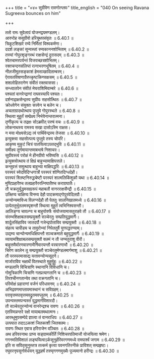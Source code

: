+++
title = "०४० सुग्रीवेण रावणोत्प्लवः"
title_english = "040 On seeing Ravana Sugreeva bounces on him"

+++

ततो रामः सुवेलाग्रं योजनद्वयमण्डलम्।  
आरुरोह ससुग्रीवो हरियूथपसंवृतः ॥ 6.40.1 ॥   
त्रिकूटशिखरे रम्ये निर्मितां विश्वकर्मणा।  
ददर्श लङ्कां सुन्यस्तां रम्यकाननशोभिताम् ॥ 6.40.2 ॥   
तस्यां गोपुरशृङ्गस्थं राक्षसेन्द्रं दुरासदम् ॥ 6.40.3 ॥   
श्वेतचामरपर्यन्तं विजयच्छत्रशोभितम्।  
रक्तचन्दनसंलिप्तं रत्नाभरणभूषितम् ॥ 6.40.4 ॥   
नीलजीमूतसङ्काशं हेमसञ्छादिताम्बरम्।  
ऐरावतविषाणाग्रैरुत्कृष्टकिणवक्षसम् ॥ 6.40.5 ॥   
शशलोहितरागेण संवीतं रक्तवाससा।  
सन्ध्यातपेन संवीतं मेघराशिमिवाम्बरे ॥ 6.40.6 ॥   
पश्यतां वानरेन्द्राणां राघवस्यापि पश्यतः।  
दर्शनाद्राक्षसेन्द्रस्य सुग्रीवः सहसोत्थितः ॥ 6.40.7 ॥   
क्रोधवेगेन संयुक्तः सत्त्वेन च बलेन च।  
अचलाग्रादथोत्थाय पुप्लुवे गोपुरस्थले ॥ 6.40.8 ॥   
स्थित्वा मुहूर्तं सम्प्रेक्ष्य निर्भयेनान्तरात्मना।  
तृणीकृत्य च तद्रक्षः सोऽब्रवीत् परुषं वचः ॥ 6.40.9 ॥   
लोकनाथस्य रामस्य सखा दासोऽस्मि राक्षस।  
न मया मोक्ष्यसेऽद्य त्वं पार्थिवेन्द्रस्य तेजसा ॥ 6.40.10 ॥   
इत्युक्त्वा सहसोत्पत्य पुप्लुवे तस्य चोपरि।  
आकृष्य मुकुटं चित्रं पातयित्वाऽपतद्भुवि ॥ 6.40.11 ॥   
समीक्ष्य तूर्णमायान्तमाबभाषे निशाचरः।  
सुग्रीवस्त्वं परोक्षं मे हीनग्रीवो भविष्यसि ॥ 6.40.12 ॥   
इत्युक्त्वोत्थाय तं क्षिप्रं बाहुभ्यामाक्षिपत्तले।  
कन्तुवत्तं समुत्थाय बाहुभ्या माक्षिपद्धरिः ॥ 6.40.13 ॥   
परस्परं स्वेदविदिग्धगात्रौ परस्परं शोणितदिग्धदेहौ।  
परस्परं श्लिष्टनिरुद्धचेष्टौ परस्परं शाल्मलिकिंशुकौ यथा ॥ 6.40.14 ॥   
मुष्टिप्रहारैश्च तलप्रहारैररत्निघातैश्च कराग्रघातैः।  
तौ चक्रतुर्युद्धमसह्यरूपं महाबलौ वानरराक्षसैन्द्रौ ॥ 6.40.15 ॥   
उत्क्षिप्य चाक्षिप्य विनम्य देहौ पादक्रमाद्गोपुरवेदिलग्रौ।  
अन्योन्यमाविध्य विलग्नदेहौ तौ पेततुः सालनिखातमध्ये ॥ 6.40.16 ॥   
उत्पेततुर्भूतलमस्पृशन्तौ स्थित्वा मुहूर्तं त्वभिनिश्वसन्तौ।  
आलिङ्ग्य चावल्ग्य च बाहुयोक्त्रैः संयोजयामासतुराहवे तौ ॥ 6.40.17 ॥   
संरम्भशिक्षाबलसम्प्रयुक्तौ सञ्चेरतुः सम्प्रतियुद्धमार्गैः।  
शार्दूलसिंहाविव जातदर्पौ गजेन्द्रपोताविव सम्प्रयुक्तौ ॥ 6.40.18 ॥   
संहत्य चापीड्य च तावुरोभ्यां निपेततुर्वै युगपद्धरण्याम्।  
उद्यम्य चान्योन्यमधिक्षिपन्तौ सञ्चक्रमाते बहुयुद्धमार्गैः ॥ 6.40.19 ॥   
व्यायामशिक्षाबलसम्प्रयुक्तौ क्लमं न तौ जग्मतुराशु वीरौ।  
बाहूत्तमैर्वारणवारणाभैर्निवारयन्तौ वरवारणाभौ ॥ 6.40.20 ॥   
चिरेण कालेन तु सम्प्रयुक्तौ सञ्चेरतुर्मण्डलमार्गमाशु ॥ 6.40.21 ॥   
तौ परस्परमासाद्य यत्तावन्योन्यसूदने।  
मार्जाराविव भक्षार्थे वितस्थाते मुहुर्मुहुः ॥ 6.40.22 ॥   
मण्डलानि विचित्राणि स्थानानि विविधानि च।  
गोमूत्रिकाणि चित्राणि गतप्रत्यागतानि च ॥ 6.40.23 ॥   
तिरश्चीनगतान्येव तथा वक्रगतानि च।  
परिमोक्षं प्रहाराणां वर्जनं परिधावनम् ॥ 6.40.24 ॥   
अभिद्रवणमाप्लावमास्थानं च सविग्रहम्।  
परावृत्तमपावृत्तमवद्रुतमवप्लुतम् ॥ 6.40.25 ॥   
उपन्यस्तमपन्यस्तं युद्धमार्गविशारदौ।  
तौ सञ्चेरतुरन्योन्यं वानरेन्द्रश्च रावणः ॥ 6.40.26 ॥   
एतस्मिन्नन्तरे रक्षो मायाबलमथात्मनः।  
आरब्धुमुपसम्पेदे ज्ञात्वा तं वानराधिपः ॥ 6.40.27 ॥   
उत्पपात तदाऽऽकाशं जितकाशी जितक्लमः।  
रावणः स्थित एवात्र हरिराजेन वञ्चितः ॥ 6.40.28 ॥   
अथ हरिवरनाथः प्राप्य सङ्ग्रामकीर्तिं निशिचरपतिमाजौ योजयित्वा श्रमेण।  
गगनमतिविशालं लङ्घयित्वाऽर्कसूनुर्हरिवरगणमध्ये रामपार्श्वं जगाम ॥ 6.40.29 ॥   
इति स सवितृसूनुस्तत्र तत्कर्म कृत्वा पवनगतिरनीकं प्राविशत् सम्प्रहृष्टः।  
रघुवरनृपसूनोर्वर्धयन् युद्धहर्षं तरुमृगगणमुख्यैः पूज्यमानो हरीन्द्रः ॥ 6.40.30 ॥   
